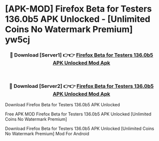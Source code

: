# [APK-MOD] Firefox Beta for Testers 136.0b5 APK Unlocked - [Unlimited Coins No Watermark Premium] yw5cj



<div align="center">
<h3>🔴 Download [Server1] 👉👉 <a href="https://momento.my/?title=Firefox_Beta_for_Testers_136.0b5_APK_Unlocked">Firefox Beta for Testers 136.0b5 APK Unlocked Mod Apk</a></h3><br>

<h3>🔴 Download [Server2] 👉👉 <a href="https://momento.my/?title=Firefox_Beta_for_Testers_136.0b5_APK_Unlocked">Firefox Beta for Testers 136.0b5 APK Unlocked Mod Apk</a></h3>
</div>



Download Firefox Beta for Testers 136.0b5 APK Unlocked 

Free APK MOD Firefox Beta for Testers 136.0b5 APK Unlocked [Unlimited Coins No Watermark Premium]

Download Firefox Beta for Testers 136.0b5 APK Unlocked [Unlimited Coins No Watermark Premium] Mod For Android
